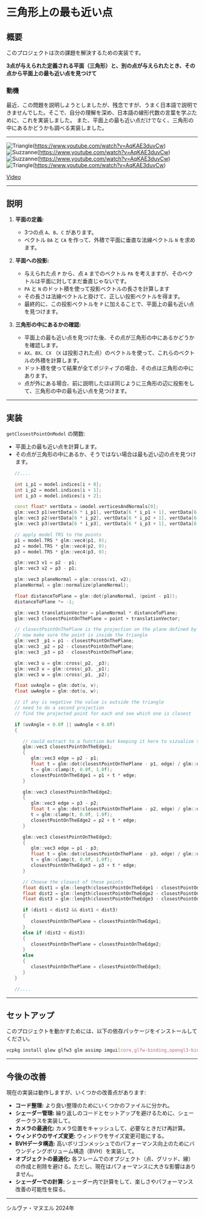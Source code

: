 # 三角形上の最も近い点

## 概要

このプロジェクトは次の課題を解決するための実装です。

**3点が与えられた定義される平面（三角形）と、別の点が与えられたとき、その点から平面上の最も近い点を見つけて**

### 動機
最近、この問題を説明しようとしましたが、残念ですが、うまく日本語で説明できませんでした。そこで、自分の理解を深め、日本語の線形代数の言葉を学ぶために、これを実装しました。
また、平面上の最も近い点だけでなく、三角形の中にあるかどうかも調べる実装しました。

---

![Triangle](img1.png)(https://www.youtube.com/watch?v=AqKAE3duvCw)
![Suzzanne](img2.png)(https://www.youtube.com/watch?v=AqKAE3duvCw)
![Suzzanne](img3.png)(https://www.youtube.com/watch?v=AqKAE3duvCw)
![Triangle](img4.png)(https://www.youtube.com/watch?v=AqKAE3duvCw)

[Video](https://www.youtube.com/watch?v=AqKAE3duvCw)

---

## 説明

1. **平面の定義:**
   - 3つの点 `A`、`B`、`C` があります。
   - ベクトル `BA` と `CA` を作って、外積で平面に垂直な法線ベクトル `N` を求めます。

2. **平面への投影:**
   - 与えられた点 `P` から、点 `A` までのベクトル `PA` を考えますが、そのベクトルは平面に対してまだ垂直じゃないです。
   - `PA` と `N` のドット積を使って投影ベクトルの長さを計算します
   - その長さは法線ベクトルと掛けて、正しい投影ベクトルを得ます。
   - 最終的に、この投影ベクトルを `P` に加えることで、平面上の最も近い点を見つけます。

3. **三角形の中にあるかの確認:**
   - 平面上の最も近い点を見つけた後、その点が三角形の中にあるかどうかを確認します。
   - `AX`、`BX`、`CX` （`X` は投影された点）のベクトルを使って、これらのベクトルの外積を計算します。
   - ドット積を使って結果が全てポジティブの場合、その点は三角形の中にあります。
   - 点が外にある場合、前に説明したほぼ同じように三角形の辺に投影をして、三角形の中の最も近い点を見つけます。

---

## 実装

`getClosestPointOnModel` の関数:
- 平面上の最も近い点を計算します。
- その点が三角形の中にあるか、そうではない場合は最も近い辺の点を見つけます。

```cpp
   //....

   int i_p1 = model.indices[i + 0];
   int i_p2 = model.indices[i + 1];
   int i_p3 = model.indices[i + 2];

   const float* vertData = &model.verticesAndNormals[0];
   glm::vec3 p1(vertData[6 * i_p1], vertData[6 * i_p1 + 1], vertData[6 * i_p1 + 2]);
   glm::vec3 p2(vertData[6 * i_p2], vertData[6 * i_p2 + 1], vertData[6 * i_p2 + 2]);
   glm::vec3 p3(vertData[6 * i_p3], vertData[6 * i_p3 + 1], vertData[6 * i_p3 + 2]);

   // apply model TRS to the points
   p1 = model.TRS * glm::vec4(p1, 0);
   p2 = model.TRS * glm::vec4(p2, 0);
   p3 = model.TRS * glm::vec4(p3, 0);

   glm::vec3 v1 = p2 - p1;
   glm::vec3 v2 = p3 - p1;

   glm::vec3 planeNormal = glm::cross(v1, v2);
   planeNormal = glm::normalize(planeNormal);

   float distanceToPlane = glm::dot(planeNormal, (point - p1));
   distanceToPlane *= -1;

   glm::vec3 translationVector = planeNormal * distanceToPlane;
   glm::vec3 closestPointOnThePlane = point + translationVector;

   // closestPointOnThePlane is the projection on the plane defined by the 3 vertices
   // now make sure the point is inside the triangle
   glm::vec3 _p1 = p1 - closestPointOnThePlane;
   glm::vec3 _p2 = p2 - closestPointOnThePlane;
   glm::vec3 _p3 = p3 - closestPointOnThePlane;

   glm::vec3 u = glm::cross(_p2, _p3);
   glm::vec3 v = glm::cross(_p3, _p1);
   glm::vec3 w = glm::cross(_p1, _p2);

   float uvAngle = glm::dot(u, v);
   float uwAngle = glm::dot(u, w);

   // if any is negative the value is outside the triangle
   // need to do a second projection
   // find the projected point for each and see which one is closest

   if (uvAngle < 0.0f || uwAngle < 0.0f)
   {

      // could extract to a function but keeping it here to vizualize the math better
      glm::vec3 closestPointOnTheEdge1;
      {
         glm::vec3 edge = p2 - p1;
         float t = glm::dot(closestPointOnThePlane - p1, edge) / glm::dot(edge, edge);
         t = glm::clamp(t, 0.0f, 1.0f);
         closestPointOnTheEdge1 = p1 + t * edge;
      }

      glm::vec3 closestPointOnTheEdge2;
      {
         glm::vec3 edge = p3 - p2;
         float t = glm::dot(closestPointOnThePlane - p2, edge) / glm::dot(edge, edge);
         t = glm::clamp(t, 0.0f, 1.0f);
         closestPointOnTheEdge2 = p2 + t * edge;
      }

      glm::vec3 closestPointOnTheEdge3;
      {
         glm::vec3 edge = p1 - p3;
         float t = glm::dot(closestPointOnThePlane - p3, edge) / glm::dot(edge, edge);
         t = glm::clamp(t, 0.0f, 1.0f);
         closestPointOnTheEdge3 = p3 + t * edge;
      }

      // Choose the closest of these points
      float dist1 = glm::length(closestPointOnTheEdge1 - closestPointOnThePlane);
      float dist2 = glm::length(closestPointOnTheEdge2 - closestPointOnThePlane);
      float dist3 = glm::length(closestPointOnTheEdge3 - closestPointOnThePlane);

      if (dist1 < dist2 && dist1 < dist3)
      {
         closestPointOnThePlane = closestPointOnTheEdge1;
      }
      else if (dist2 < dist3)
      {
         closestPointOnThePlane = closestPointOnTheEdge2;
      }
      else
      {
         closestPointOnThePlane = closestPointOnTheEdge3;
      }
   }     

   //....
```

---

## セットアップ

このプロジェクトを動かすためには、以下の依存パッケージをインストールしてください。

```bash
vcpkg install glew glfw3 glm assimp imgui[core,glfw-binding,opengl3-binding] imguizmo
```

---

## 今後の改善

現在の実装は動作しますが、いくつかの改善点があります:

- **コード整理:** より良い整理のためにいくつかのファイルに分かれ。
- **シェーダー管理:** 繰り返しのコードとセットアップを避けるために、シェーダークラスを実装して。
- **カメラの最適化:** カメラ位置をキャッシュして、必要なときだけ再計算。
- **ウィンドウのサイズ変更:** ウィンドウをサイズ変更可能にする。
- **BVHデータ構造:** 高いポリゴンメッシュでのパフォーマンス向上のためにバウンディングボリューム構造（BVH）を実装して。
- **オブジェクトの最適化:** 各フレームでのオブジェクト（点、グリッド、線）の作成と削除を避ける。ただし、現在はパフォーマンスに大きな影響はありません。
- **シェーダーでの計算:** シェーダー内で計算をして、楽しさやパフォーマンス改善の可能性を探る。

---

シルヴァ・マヌエル
2024年